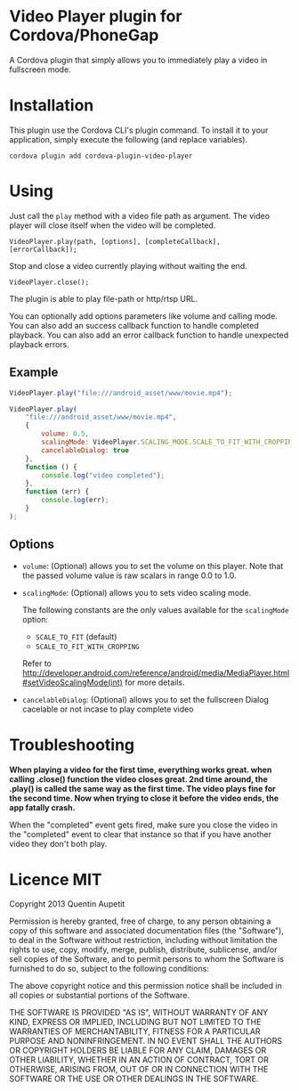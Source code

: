 Video Player plugin for Cordova/PhoneGap
========================================

A Cordova plugin that simply allows you to immediately play a video in fullscreen mode.


# Installation

This plugin use the Cordova CLI's plugin command. To install it to your application, simply execute the following (and replace variables).

```
cordova plugin add cordova-plugin-video-player
```


# Using

Just call the  `play` method with a video file path as argument. The video player will close itself when the video will be completed.

```
VideoPlayer.play(path, [options], [completeCallback], [errorCallback]);
```

Stop and close a video currently playing without waiting the end.
```
VideoPlayer.close();
```

The plugin is able to play file-path or http/rtsp URL.

You can optionally add options parameters like volume and calling mode.
You can also add an success callback function to handle completed playback.
You can also add an error callback function to handle unexpected playback errors.

## Example

```javascript
VideoPlayer.play("file:///android_asset/www/movie.mp4");
```

```javascript
VideoPlayer.play(
    "file:///android_asset/www/movie.mp4",
    {
        volume: 0.5,
        scalingMode: VideoPlayer.SCALING_MODE.SCALE_TO_FIT_WITH_CROPPING,
        cancelableDialog: true
    },
    function () {
        console.log("video completed");
    },
    function (err) {
        console.log(err);
    }
);
```

## Options

- `volume`: (Optional) allows you to set the volume on this player. Note that the passed volume value is raw scalars in range 0.0 to 1.0.

- `scalingMode`: (Optional) allows you to sets video scaling mode.

    The following constants are the only values available for the `scalingMode` option:

    - `SCALE_TO_FIT` (default)
    - `SCALE_TO_FIT_WITH_CROPPING`

    Refer to http://developer.android.com/reference/android/media/MediaPlayer.html#setVideoScalingMode(int) for more details.

- `cancelableDialog`: (Optional) allows you to set the fullscreen Dialog cacelable or not incase to play complete video


# Troubleshooting

**When playing a video for the first time, everything works great. when calling .close() function the video closes great. 2nd time around, the .play() is called the same way as the first time. The video plays fine for the second time. Now when trying to close it before the video ends, the app fatally crash.**

When the "completed" event gets fired, make sure you close the video in the "completed" event to clear that instance so that if you have another video they don't both play.


# Licence MIT

Copyright 2013 Quentin Aupetit

Permission is hereby granted, free of charge, to any person obtaining a copy of this software and associated documentation files (the "Software"), to deal in the Software without restriction, including without limitation the rights to use, copy, modify, merge, publish, distribute, sublicense, and/or sell copies of the Software, and to permit persons to whom the Software is furnished to do so, subject to the following conditions:

The above copyright notice and this permission notice shall be included in all copies or substantial portions of the Software.

THE SOFTWARE IS PROVIDED "AS IS", WITHOUT WARRANTY OF ANY KIND, EXPRESS OR IMPLIED, INCLUDING BUT NOT LIMITED TO THE WARRANTIES OF MERCHANTABILITY, FITNESS FOR A PARTICULAR PURPOSE AND NONINFRINGEMENT. IN NO EVENT SHALL THE AUTHORS OR COPYRIGHT HOLDERS BE LIABLE FOR ANY CLAIM, DAMAGES OR OTHER LIABILITY, WHETHER IN AN ACTION OF CONTRACT, TORT OR OTHERWISE, ARISING FROM, OUT OF OR IN CONNECTION WITH THE SOFTWARE OR THE USE OR OTHER DEALINGS IN THE SOFTWARE.

